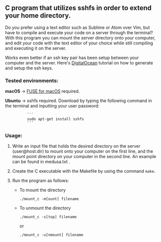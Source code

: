 ## C program that utilizes sshfs in order to extend your home directory.

Do you prefer using a text editor such as Sublime or Atom over Vim, but have 
to compile and execute your code on a server through the terminal? With this 
program you can mount the server directory onto your computer, and edit your 
code with the text editor of your choice while still compiling and executing it 
on the server.

Works even better if an ssh key pair has been setup between your computer and 
the server. Here's [DigitalOcean](goo.gl/Vk5au) tutorial on how to generate and 
setup the ssh keys.

### Tested environments:
__macOS__ -> [FUSE for macOS](https://osxfuse.github.io/) required.

__Ubuntu__ -> sshfs required. Download by typing the following command in the 
              terminal and inputting your user password:
              
              ```
              sudo apt-get install sshfs
              ```

### Usage: 
1. Write an input file that holds the desired directory on the server 
(user@host:dir) to mount onto your computer on the first line, and the mount 
point directory on your computer in the second line. An example can be found in 
medusa.txt .

2. Create the C executable with the Makefile by using the command `make`. 

3. Run the program as follows:
    - To mount the directory 
      ```
      ./mount_c -m[ount] filename 
      ```

    - To unmount the directory 
      ```
      ./mount_c -s[top] filename 
      ``` 
      or 
      ```
      ./mount_c -u[nmount] filename 
      ```
